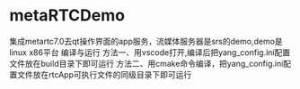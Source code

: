 # metaRTCDemo
集成metartc7.0去qt操作界面的app服务，流媒体服务器是srs的demo,demo是linux x86平台
编译与运行
方法一、用vscode打开,编译后把yang_config.ini配置文件放在build目录下即可运行
方法二、用cmake命令编译，把yang_config.ini配置文件放在rtcApp可执行文件的同级目录下即可运行
